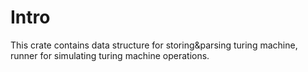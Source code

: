 # Intro
This crate contains data structure for storing&parsing turing machine, runner for simulating turing machine operations. 
